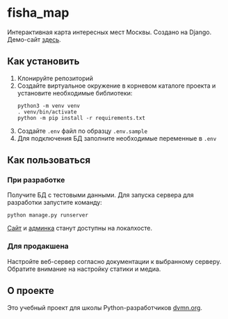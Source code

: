 # fisha_map

Интерактивная карта интересных мест Москвы. Создано на Django. Демо-сайт [здесь](https://mavelx.pythonanywhere.com/).
 
## Как установить

1. Клонируйте репозиторий
1. Создайте виртуальное окружение в корневом каталоге проекта и установите необходимые библиотеки:
    ```console
    python3 -m venv venv
    . venv/bin/activate
    python -m pip install -r requirements.txt
    ```
1. Создайте `.env` файл по образцу `.env.sample`
1. Для подключения БД заполните необходимые переменные в `.env`

## Как пользоваться

### При разработке
Получите БД с тестовыми данными.
Для запуска сервера для разработки запустите команду:
```commandline
python manage.py runserver
```
[Сайт](http://127.0.0.1:8000/) и [админка](http://127.0.0.1:8000/admin/) станут доступны на локалхосте.


### Для продакшена
Настройте веб-сервер согласно документации к выбранному серверу.
Обратите внимание на настройку статики и медиа.

## О проекте
Это учебный проект для школы Python-разработчиков [dvmn.org](https://dvmn.org).
